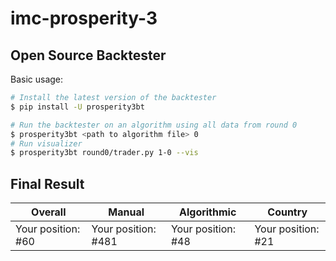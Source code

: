 # imc-prosperity-3

## Open Source Backtester 
Basic usage:
```sh
# Install the latest version of the backtester
$ pip install -U prosperity3bt

# Run the backtester on an algorithm using all data from round 0
$ prosperity3bt <path to algorithm file> 0
# Run visualizer
$ prosperity3bt round0/trader.py 1-0 --vis
```

## Final Result
| **Overall**     | **Manual**      | **Algorithmic**  | **Country**     |
|-----------------|-----------------|------------------|-----------------|
| Your position: #60 | Your position: #481 | Your position: #48 | Your position: #21 |
